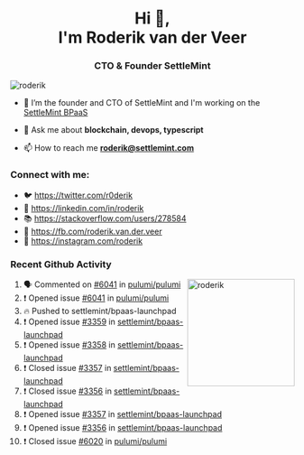 <h1 align="center">Hi 👋,<br/> I'm Roderik van der Veer</h1>
<h3 align="center">CTO & Founder SettleMint</h3>

<p align="left"> <img src="https://komarev.com/ghpvc/?username=roderik" alt="roderik" /> </p>

- 🔭 I’m the founder and CTO of SettleMint and I'm working on the [SettleMint BPaaS](https://settlemint.com)

- 💬 Ask me about **blockchain, devops, typescript**

- 📫 How to reach me **roderik@settlemint.com**



### Connect with me:

- 🐦 https://twitter.com/r0derik
- 🏢 https://linkedin.com/in/roderik
- 📚 https://stackoverflow.com/users/278584
- 🙊 https://fb.com/roderik.van.der.veer
- 📸 https://instagram.com/roderik

### Recent Github Activity
<img src="https://github-readme-stats.vercel.app/api?username=roderik&show_icons=true&count_private=true" alt="roderik" align="right" height="190" />

<!--START_SECTION:activity-->
1. 🗣 Commented on [#6041](https://github.com/pulumi/pulumi/issues/6041) in [pulumi/pulumi](https://github.com/pulumi/pulumi)
2. ❗️ Opened issue [#6041](https://github.com/pulumi/pulumi/issues/6041) in [pulumi/pulumi](https://github.com/pulumi/pulumi)
3. 🔥 Pushed to settlemint/bpaas-launchpad
4. ❗️ Opened issue [#3359](https://github.com/settlemint/bpaas-launchpad/issues/3359) in [settlemint/bpaas-launchpad](https://github.com/settlemint/bpaas-launchpad)
5. ❗️ Opened issue [#3358](https://github.com/settlemint/bpaas-launchpad/issues/3358) in [settlemint/bpaas-launchpad](https://github.com/settlemint/bpaas-launchpad)
6. ❗️ Closed issue [#3357](https://github.com/settlemint/bpaas-launchpad/issues/3357) in [settlemint/bpaas-launchpad](https://github.com/settlemint/bpaas-launchpad)
7. ❗️ Closed issue [#3356](https://github.com/settlemint/bpaas-launchpad/issues/3356) in [settlemint/bpaas-launchpad](https://github.com/settlemint/bpaas-launchpad)
8. ❗️ Opened issue [#3357](https://github.com/settlemint/bpaas-launchpad/issues/3357) in [settlemint/bpaas-launchpad](https://github.com/settlemint/bpaas-launchpad)
9. ❗️ Opened issue [#3356](https://github.com/settlemint/bpaas-launchpad/issues/3356) in [settlemint/bpaas-launchpad](https://github.com/settlemint/bpaas-launchpad)
10. ❗️ Closed issue [#6020](https://github.com/pulumi/pulumi/issues/6020) in [pulumi/pulumi](https://github.com/pulumi/pulumi)
<!--END_SECTION:activity-->

